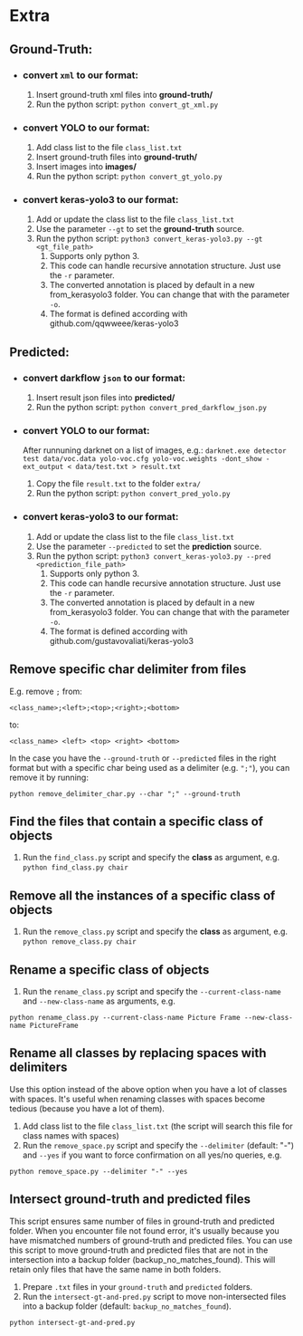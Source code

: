 # Extra

## Ground-Truth:
- ### convert `xml` to our format:

    1) Insert ground-truth xml files into **ground-truth/**
    2) Run the python script: `python convert_gt_xml.py`

- ### convert YOLO to our format:

    1) Add class list to the file `class_list.txt`
    2) Insert ground-truth files into **ground-truth/**
    3) Insert images into **images/**
    4) Run the python script: `python convert_gt_yolo.py`

- ### convert keras-yolo3 to our format:

    1) Add or update the class list to the file `class_list.txt`
    2) Use the parameter `--gt` to set the **ground-truth** source.
    3) Run the python script: `python3 convert_keras-yolo3.py --gt <gt_file_path>`
        1) Supports only python 3.
        2) This code can handle recursive annotation structure. Just use the `-r` parameter.
        3) The converted annotation is placed by default in a new from_kerasyolo3 folder. You can change that with the parameter `-o`.
        4) The format is defined according with github.com/qqwweee/keras-yolo3

## Predicted:
- ### convert darkflow `json` to our format:

    1) Insert result json files into **predicted/**
    2) Run the python script: `python convert_pred_darkflow_json.py`

- ### convert YOLO to our format:

    After runnuning darknet on a list of images, e.g.: `darknet.exe detector test data/voc.data yolo-voc.cfg yolo-voc.weights -dont_show -ext_output < data/test.txt > result.txt`

    1) Copy the file `result.txt` to the folder `extra/`
    2) Run the python script: `python convert_pred_yolo.py`

- ### convert keras-yolo3 to our format:

    1) Add or update the class list to the file `class_list.txt`
    2) Use the parameter `--predicted` to set the **prediction** source.
    3) Run the python script: `python3 convert_keras-yolo3.py --pred <prediction_file_path>`
        1) Supports only python 3.
        2) This code can handle recursive annotation structure. Just use the `-r` parameter.
        3) The converted annotation is placed by default in a new from_kerasyolo3 folder. You can change that with the parameter `-o`.
        4) The format is defined according with github.com/gustavovaliati/keras-yolo3

## Remove specific char delimiter from files

E.g. remove `;` from:

`<class_name>;<left>;<top>;<right>;<bottom>`

to:

`<class_name> <left> <top> <right> <bottom>`

In the case you have the `--ground-truth` or `--predicted` files in the right format but with a specific char being used as a delimiter (e.g. `";"`), you can remove it by running:

`python remove_delimiter_char.py --char ";" --ground-truth`

## Find the files that contain a specific class of objects

1) Run the `find_class.py` script and specify the **class** as argument, e.g.
`python find_class.py chair`

## Remove all the instances of a specific class of objects

1) Run the `remove_class.py` script and specify the **class** as argument, e.g.
`python remove_class.py chair`

## Rename a specific class of objects

1) Run the `rename_class.py` script and specify the `--current-class-name` and `--new-class-name` as arguments, e.g.

`python rename_class.py --current-class-name Picture Frame --new-class-name PictureFrame`

## Rename all classes by replacing spaces with delimiters
Use this option instead of the above option when you have a lot of classes with spaces.
It's useful when renaming classes with spaces become tedious (because you have a lot of them).

1) Add class list to the file `class_list.txt` (the script will search this file for class names with spaces)
2) Run the `remove_space.py` script and specify the `--delimiter` (default: "-") and `--yes` if you want to force confirmation on all yes/no queries, e.g.

`python remove_space.py --delimiter "-" --yes`

## Intersect ground-truth and predicted files
This script ensures same number of files in ground-truth and predicted folder.
When you encounter file not found error, it's usually because you have
mismatched numbers of ground-truth and predicted files.
You can use this script to move ground-truth and predicted files that are
not in the intersection into a backup folder (backup_no_matches_found).
This will retain only files that have the same name in both folders.

1) Prepare `.txt` files in your `ground-truth` and `predicted` folders.
2) Run the `intersect-gt-and-pred.py` script to move non-intersected files into a backup folder (default: `backup_no_matches_found`).

`python intersect-gt-and-pred.py`
